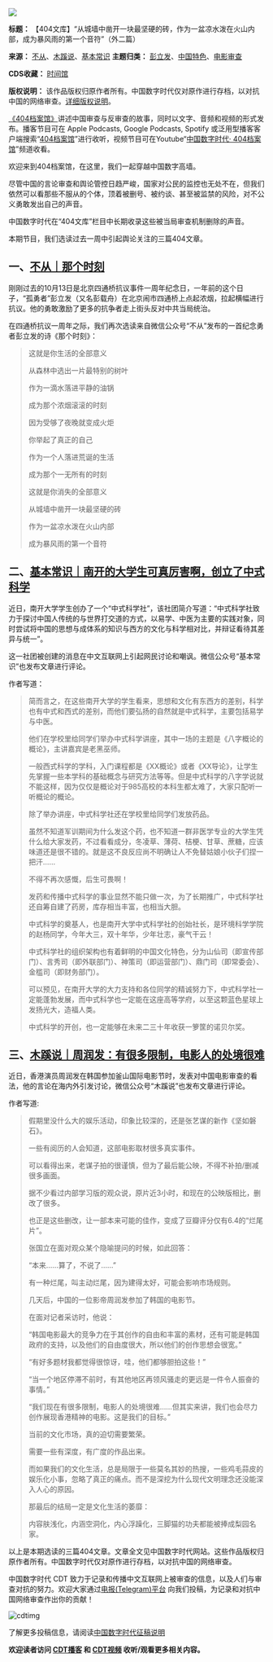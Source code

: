 ![](https://chinadigitaltimes.net/chinese/files/2023/10/4143.png)







**标题：** 【404文库】“从城墙中凿开一块最坚硬的砖，作为一盆凉水泼在火山内部，成为暴风雨的第一个音符”（外二篇）  

**来源：** [不从](https://chinadigitaltimes.net/space/不从)、[木蹊说](https://chinadigitaltimes.net/space/木蹊说)、[基本常识](https://chinadigitaltimes.net/space/基本常识)
**主题归类：** [彭立发](https://chinadigitaltimes.net/space/彭立发)、[中国特色](https://chinadigitaltimes.net/space/中国特色)、[电影审查](https://chinadigitaltimes.net/space/电影审查)   

**CDS收藏：** [时间馆](https://chinadigitaltimes.net/space/%E6%97%B6%E9%97%B4%E9%A6%86)  

**版权说明：** 该作品版权归原作者所有。中国数字时代仅对原作进行存档，以对抗中国的网络审查。[详细版权说明](https://chinadigitaltimes.net/chinese/copyright)。




[《404档案馆》](https://chinadigitaltimes.net/chinese/404-archives)讲述中国审查与反审查的故事，同时以文字、音频和视频的形式发布。播客节目可在 Apple Podcasts, Google Podcasts, Spotify 或泛用型播客客户端搜索“[404档案馆](https://open.firstory.me/user/cdt)”进行收听，视频节目可在Youtube“[中国数字时代· 404档案馆](https://www.youtube.com/channel/UCwXewCWwaK1-yec8niJLrqg)”频道收看。


欢迎来到404档案馆，在这里，我们一起穿越中国数字高墙。


尽管中国的言论审查和舆论管控日趋严峻，国家对公民的监控也无处不在，但我们依然可以看那些不服从的个体，顶着被删号、被约谈、甚至被监禁的风险，对不公义勇敢发出自己的声音。


中国数字时代在“404文库”栏目中长期收录这些被当局审查机制删除的声音。


本期节目，我们选读过去一周中引起舆论关注的三篇404文章。


一、[不从｜那个时刻](https://chinadigitaltimes.net/chinese/688282.html)
--------------------------------------------------------------



刚刚过去的10月13日是北京四通桥抗议事件一周年纪念日，一年前的这个日子，“孤勇者”彭立发（又名彭载舟）在北京闹市四通桥上点起浓烟，拉起横幅进行抗议。他的勇敢激励了更多的抗争者走上街头反对中共当局统治。


在四通桥抗议一周年之际，我们再次选读来自微信公众号“不从”发布的一首纪念勇者彭立发的诗《那个时刻》：



> 
> 这就是你生活的全部意义
> 
> 
> 从森林中选出一片最特别的树叶
> 
> 
> 作为一滴水落进平静的油锅
> 
> 
> 成为那个浓烟滚滚的时刻
> 
> 
> 因为受够了夜晚就变成火炬
> 
> 
> 你举起了真正的自己
> 
> 
> 作为一个人落进荒诞的生活
> 
> 
> 成为那个一无所有的时刻
> 
> 
> 这就是你消失的全部意义
> 
> 
> 从城墙中凿开一块最坚硬的砖
> 
> 
> 作为一盆凉水泼在火山内部
> 
> 
> 成为暴风雨的第一个音符
> 
> 
> 


二、[基本常识｜南开的大学生可真厉害啊，创立了中式科学](https://chinadigitaltimes.net/chinese/701065.html)
-------------------------------------------------------------------------------



近日，南开大学学生创办了一个“中式科学社”，该社团简介写道：“中式科学社致力于探讨中国人传统的与世界打交道的方式，以易学、中医为主要的实践对象，同时尝试将中国的思想与成体系的知识与西方的文化与科学相对比，并辩证看待其差异与统一”。


这一社团被创建的消息在中文互联网上引起网民讨论和嘲讽。微信公众号“基本常识”也发布文章进行评论。


作者写道：



> 
> 简而言之，在这些南开大学的学生看来，思想和文化有东西方的差别，科学也有中式和西式的差别，而他们要弘扬的自然就是中式科学，主要包括易学与中医。
> 
> 
> 他们在学校里给同学们举办中式科学讲座，其中一场的主题是《八字概论的概论》，主讲嘉宾是老黑巫师。
> 
> 
> 一般西式科学的学科，入门课程都是《XX概论》或者《XX导论》，让学生先掌握一些本学科的基础概念与研究方法等等。但是中式科学的八字学说就不能这样，因为仅仅是概论对于985高校的本科生都太难了，大家只配听一听概论的概论。
> 
> 
> 除了举办讲座，中式科学社还在学校里给同学们发放药品。
> 
> 
> 虽然不知道军训期间为什么发这个药，也不知道一群非医学专业的大学生凭什么给大家发药，不过看看成分，冬凌草、薄荷、桔梗、甘草、蔗糖，应该味道还是很不错的。就是这不良反应尚不明确让人不免替姑娘小伙子们捏一把汗……
> 
> 
> 不得不再次感慨，后生可畏啊！
> 
> 
> 发药和传播中式科学的事业显然不能只做一次，为了长期推广，中式科学社还自筹自建了药房，库存相当丰富，也相当大胆。
> 
> 
> 中式科学的奠基人，也是南开大学中式科学社的创始社长，是环境科学学院的赵杨同学，今年大三，双十年华，少年壮志，豪气干云！
> 
> 
> 中式科学社的组织架构也有着鲜明的中国文化特色，分为山仙司（即宣传部门）、言秀司（即外联部门）、神策司（即运营部门）、鼎门司（即常委会）、金槛司（即财务部门）。
> 
> 
> 可以预见，在南开大学的大力支持和各位同学的精诚努力下，中式科学社一定能蓬勃发展，而中式科学也一定能在这座高等学府，以至这颗蓝色星球上发扬光大，造福人类。
> 
> 
> 中式科学的开创，也一定能够在未来二三十年收获一箩筐的诺贝尔奖。
> 
> 
> 


三、[木蹊说｜周润发：有很多限制，电影人的处境很难](https://chinadigitaltimes.net/chinese/700949.html)
-----------------------------------------------------------------------------



近日，香港演员周润发在韩国参加釜山国际电影节时，发表对中国电影审查的看法，他的言论在海内外引发讨论，微信公众号“木蹊说”也发布文章进行评论。


作者写道:



> 
> 假期里没什么大的娱乐活动，印象比较深的，还是张艺谋的新作《坚如磐石》。
> 
> 
> 一些有阅历的人会知道，这部电影取材很多真实事件。
> 
> 
> 可以看得出来，老谋子拍的很谨慎，但为了最后能公映，不得不补拍/删减很多画面。
> 
> 
> 据不少看过内部学习版的观众说，原片近3小时，和现在的公映版相比，删改了很多。
> 
> 
> 也正是这些删改，让一部本来可能的佳作，变成了豆瓣评分仅有6.4的“烂尾片”。
> 
> 
> 张国立在面对观众某个隐喻提问的时候，如此回答：
> 
> 
> “本来……算了，不说了……”
> 
> 
> 有一种烂尾，叫主动烂尾，因为建得太好，可能会影响市场规则。
> 
> 
> 几天后，中国的一位影帝周润发参加了韩国的电影节。
> 
> 
> 在面对记者采访时，他说：
> 
> 
> “韩国电影最大的竞争力在于其创作的自由和丰富的素材，还有可能是韩国政府的支持，以及他们的自由度很大，所以他们的创作思想会很宽。”
> 
> 
> “有好多题材我都觉得很惊讶，哇，他们都够胆拍这些！”
> 
> 
> “当一个地区停滞不前时，有其他地区再领风骚走的更远是一件令人振奋的事情。”
> 
> 
> “我们现在有很多限制，电影人的处境很难……但其实来讲，我们也会尽力创作展现香港精神的电影。这是我们的目标。”
> 
> 
> 当前的文化市场，真的迫切需要繁荣。
> 
> 
> 需要一些有深度，有广度的作品出来。
> 
> 
> 而如果我们的文化生活，总是局限于一些莫名其妙的热搜，一些鸡毛蒜皮的娱乐化小事，忽略了真正的痛点。而不是深挖为什么现代文明理念还没能深入人心的原因。
> 
> 
> 那最后的结局一定是文化生活的萎靡：
> 
> 
> 内容肤浅化，内涵空洞化，内心浮躁化，三脚猫的功夫都能被捧成梨园名家。
> 
> 
> 


以上是本期选读的三篇404文章。文章全文见中国数字时代网站。这些作品版权归原作者所有。中国数字时代仅对原作进行存档，以对抗中国的网络审查。


中国数字时代 CDT 致力于记录和传播中文互联网上被审查的信息，以及人们与审查对抗的努力。欢迎大家通过[电报(Telegram)平台](https://t.me/cdtmedia_bot "电报(Telegram)平台") 向我们投稿，为记录和对抗中国网络审查作出你的贡献！


![cdtimg](https://chinadigitaltimes.net/chinese/files/2022/05/404给CDT-QR-code-1.jpg)


了解更多投稿信息，请阅读[中国数字时代征稿说明](https://chinadigitaltimes.net/chinese/telegrambot "中国数字时代征稿说明")


**欢迎读者访问 [CDT播客](https://open.firstory.me/user/cdt/platforms "CDT播客") 和 [CDT视频](https://www.youtube.com/@CDTChinese/videos "CDT视频") 收听/观看更多相关内容。** 

